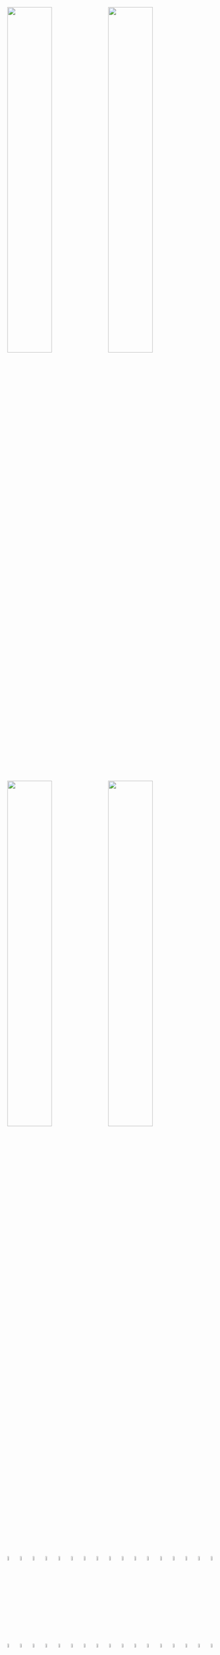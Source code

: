 <p>
<img width="45%" src="/../../../../ensnared/github-stats/blob/master/generated/overview.svg#gh-dark-mode-only">
<img width="45%" src="/../../../../ensnared/github-stats/blob/master/generated/overview.svg#gh-dark-mode-only">
</p>
<p>
<img width="45%" src="/../../../../ensnared/github-stats/blob/master/generated/languages.svg#gh-light-mode-only">
<img width="45%" src="/../../../../ensnared/github-stats/blob/master/generated/languages.svg#gh-light-mode-only">
</p>

<p>

<p>
<img width="5%" src="/../../../../ensnared/devicons/blob/master/icons/nodejs/nodejs-original-wordmark.svg">
<img width="5%" src="/../../../../ensnared/devicon/blob/master/icons/typescript/typescript-original.svg">
<img width="5%" src="/../../../../ensnared/devicon/blob/master/icons/php/php-original.svg">
<img width="5%" src="/../../../../ensnared/devicon/blob/master/icons/git/git-original.svg">
<img width="5%" src="/../../../../ensnared/devicon/blob/master/icons/github/github-original.svg">
<img width="5%" src="/../../../../ensnared/devicon/blob/master/icons/npm/npm-original-wordmark.svg">
<img width="5%" src="/../../../../ensnared/devicon/blob/master/icons/javascript/javascript-original.svg">
<img width="5%" src="/../../../../ensnared/devicon/blob/master/icons/nestjs/nestjs-original.svg">
<img width="5%" src="/../../../../ensnared/devicon/blob/master/icons/angular/angular-original.svg">
<img width="5%" src="/../../../../ensnared/devicon/blob/master/icons/phpstorm/phpstorm-original.svg">
<img width="5%" src="/../../../../ensnared/devicon/blob/master/icons/rider/rider-original.svg">
<img width="5%" src="/../../../../ensnared/devicon/blob/master/icons/dotnetcore/dotnetcore-original.svg">
<img width="5%" src="/../../../../ensnared/devicon/blob/master/icons/mariadb/mariadb-original.svg">
<img width="5%" src="/../../../../ensnared/devicon/blob/master/icons/html5/html5-original.svg">
<img width="5%" src="/../../../../ensnared/devicon/blob/master/icons/css3/css3-original.svg">
<img width="5%" src="/../../../../ensnared/devicon/blob/master/icons/sass/sass-original.svg">
<img width="5%" src="/../../../../ensnared/devicon/blob/master/icons/jest/jest-plain.svg">
<img width="5%" src="/../../../../ensnared/devicon/blob/master/icons/vuejs/vuejs-original.svg">
<img width="5%" src="/../../../../ensnared/devicon/blob/master/icons/json/json-original.svg">
<img width="5%" src="/../../../../ensnared/devicon/blob/master/icons/ssh/ssh-original.svg">
<img width="5%" src="/../../../../ensnared/devicon/blob/master/icons/sqlite/sqlite-original.svg">
<img width="5%" src="/../../../../ensnared/devicon/blob/master/icons/debian/debian-original.svg">
<img width="5%" src="/../../../../ensnared/devicon/blob/master/icons/ubuntu/ubuntu-original.svg">
<img width="5%" src="/../../../../ensnared/devicon/blob/master/icons/archlinux/archlinux-original.svg">
<img width="5%" src="/../../../../ensnared/devicon/blob/master/icons/microsoftsqlserver/microsoftsqlserver-original.svg">
<img width="5%" src="/../../../../ensnared/devicon/blob/master/icons/openapi/openapi-original.svg">
<img width="5%" src="/../../../../ensnared/devicon/blob/master/icons/postman/postman-original.svg">
<img width="5%" src="/../../../../ensnared/devicon/blob/master/icons/prisma/prisma-original.svg">
<img width="5%" src="/../../../../ensnared/devicon/blob/master/icons/rxjs/rxjs-original.svg">
<img width="5%" src="/../../../../ensnared/devicon/blob/master/icons/vscode/vscode-original.svg">
<img width="5%" src="/../../../../ensnared/devicon/blob/master/icons/windows11/windows11-original.svg">
<img width="5%" src="/../../../../ensnared/devicon/blob/master/icons/angularmaterial/angularmaterial-original.svg">
<img width="5%" src="/../../../../ensnared/devicon/blob/master/icons/apache/apache-original.svg">
<img width="5%" src="/../../../../ensnared/devicon/blob/master/icons/bash/bash-original.svg">
<img width="5%" src="/../../../../ensnared/devicon/blob/master/icons/bootstrap/bootstrap-original.svg">
<img width="5%" src="/../../../../ensnared/devicon/blob/master/icons/chrome/chrome-original.svg">
<img width="5%" src="/../../../../ensnared/devicon/blob/master/icons/composer/composer-original.svg">
<img width="5%" src="/../../../../ensnared/devicon/blob/master/icons/csharp/csharp-original.svg">
<img width="5%" src="/../../../../ensnared/devicon/blob/master/icons/docker/docker-original.svg">
<img width="5%" src="/../../../../ensnared/devicon/blob/master/icons/eslint/eslint-original.svg">
<img width="5%" src="/../../../../ensnared/devicon/blob/master/icons/firefox/firefox-original.svg">
<img width="5%" src="/../../../../ensnared/devicon/blob/master/icons/gimp/gimp-original.svg">
<img width="5%" src="/../../../../ensnared/devicon/blob/master/icons/jetbrains/jetbrains-original.svg">
<img width="5%" src="/../../../../ensnared/devicon/blob/master/icons/linux/linux-original.svg">
</p>


</p>

